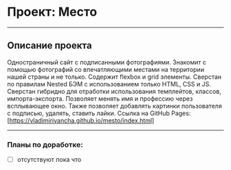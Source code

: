 # Проект: Место
____

## Описание проекта
Одностраничный сайт с подписанными фотографиями. Знакомит с помощью фотографий со впечатляющими местами на территории нашей страны и не только.
Содержит flexbox и grid элементы. Сверстан по правилам Nested БЭМ с использованием только HTML, CSS и JS.
Сверстан гибридно для отработки использования темплейтов, классов, импорта-экспорта.
Позволяет менять имя и профессию через всплывающее окно. Также позволяет добавлять картинки пользователя с подписью, удалять, ставить лайки.
Ссылка на GitHub Pages:
[https://vladimirivancha.github.io/mesto/index.html]
____

### Планы по доработке:
- [ ] отсутствуют пока что